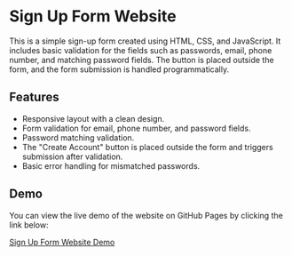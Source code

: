 # Sign Up Form Website

This is a simple sign-up form created using HTML, CSS, and JavaScript. It includes basic validation for the fields such as passwords, email, phone number, and matching password fields. The button is placed outside the form, and the form submission is handled programmatically.

## Features

- Responsive layout with a clean design.
- Form validation for email, phone number, and password fields.
- Password matching validation.
- The "Create Account" button is placed outside the form and triggers submission after validation.
- Basic error handling for mismatched passwords.

## Demo

You can view the live demo of the website on GitHub Pages by clicking the link below:

[Sign Up Form Website Demo](https://sumedhvats.github.io/form/)


